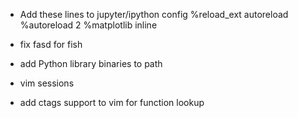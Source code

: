 * Add these lines to jupyter/ipython config
%reload_ext autoreload
%autoreload 2
%matplotlib inline


* fix fasd for fish
* add Python library binaries to path
* vim sessions

* add ctags support to vim for function lookup
